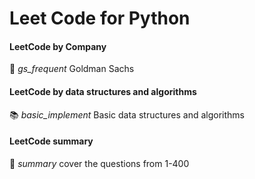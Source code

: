 # Leet Code for  Python

#### LeetCode by Company
:loudspeaker: *gs_frequent* Goldman Sachs
#### LeetCode by data structures and algorithms
:books: *basic_implement* Basic data structures and algorithms
#### LeetCode summary
:page_with_curl: *summary*  cover the questions from 1-400